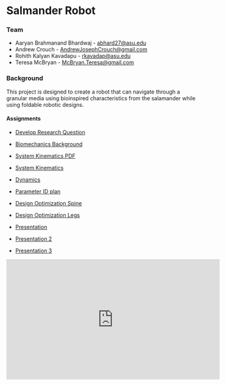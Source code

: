 # Salmander Robot
 
### Team
   + Aaryan Brahmanand Bhardwaj - abhard27@asu.edu
   + Andrew Crouch - AndrewJosephCrouch@gmail.com
   + Rohith Kalyan Kavadapu - rkavadap@asu.edu
   + Teresa McBryan - McBryan.Teresa@gmail.com
 
### Background
This project is designed to create a robot that can navigate through a granular media using bioinspired characteristics from the salamander while using foldable robotic designs.
 
#### Assignments 
   + [Develop Research Question](/ResearchQuestion.pdf)
   + [Biomechanics Background](/BioMechanicsBackground.pdf)
 
 
   + [System Kinematics PDF](/systemKinematics.pdf)
   + [System Kinematics](https://nbviewer.org/AJCrouch/SalamaderRobot.github.io/blob/a19765ae71e1ab9df070f28523e19ce3eaf455eb/systemKinematicsNB.ipynb)

   + [Dynamics](https://nbviewer.org/AJCrouch/SalamaderRobot.github.io/blob/a19765ae71e1ab9df070f28523e19ce3eaf455eb/SystemDynamicsNB.ipynb)
   + [Parameter ID plan](/parameterID.pdf)

   + [Design Optimization Spine](/DesignOptimizationExperiment.pdf)
   + [Design Optimization Legs](https://nbviewer.org/github/AJCrouch/SalamaderRobot.github.io/blob/c5ea497ec2a39c72cb83a0c6665f1f7caa1a7f46/DesignOptimizationNB.ipynb)


   + [Presentation](/Presentation.md)
   + [Presentation 2](/Presentation_2.md)
   + [Presentation 3](/Presentation_3.md)




<iframe width="560" height="315" src="https://youtube.com/embed/7NMiD2B9kO0" title="YouTube video player" frameborder="0" allow="accelerometer; autoplay; clipboard-write; encrypted-media; gyroscope; picture-in-picture" allowfullscreen></iframe>
